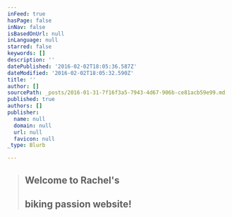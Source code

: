 ```yaml
---
inFeed: true
hasPage: false
inNav: false
isBasedOnUrl: null
inLanguage: null
starred: false
keywords: []
description: ''
datePublished: '2016-02-02T18:05:36.587Z'
dateModified: '2016-02-02T18:05:32.590Z'
title: ''
author: []
sourcePath: _posts/2016-01-31-7f16f3a5-7943-4d67-906b-ce81acb59e99.md
published: true
authors: []
publisher:
  name: null
  domain: null
  url: null
  favicon: null
_type: Blurb

---
```

> ## Welcome to Rachel's
> 
> ## biking passion website!